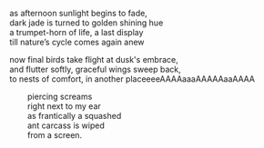 <!--
.. title: sonnet of autumn
.. slug: sonnet-of-autumn
.. date: 2024-09-28 11:50:17 UTC-04:00
.. tags: 
.. category: 
.. link: 
.. description: 
.. type: text
-->

as afternoon sunlight begins to fade,<br>
dark jade is turned to golden shining hue<br>
a trumpet-horn of life, a last display<br>
till nature’s cycle comes again anew<br>

now final birds take flight at dusk's embrace,<br>
and flutter softly, graceful wings sweep back,<br>
to nests of comfort, in another placeeeeAAAAaaaAAAAAaaAAAA<br>

&nbsp;&nbsp;&nbsp;&nbsp;&nbsp;&nbsp;&nbsp;&nbsp;piercing screams<br>
&nbsp;&nbsp;&nbsp;&nbsp;&nbsp;&nbsp;&nbsp;&nbsp;right next to my ear<br>
&nbsp;&nbsp;&nbsp;&nbsp;&nbsp;&nbsp;&nbsp;&nbsp;as frantically a squashed<br>
&nbsp;&nbsp;&nbsp;&nbsp;&nbsp;&nbsp;&nbsp;&nbsp;ant carcass is wiped<br>
&nbsp;&nbsp;&nbsp;&nbsp;&nbsp;&nbsp;&nbsp;&nbsp;from a screen.<br>